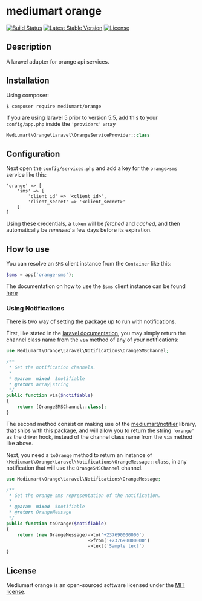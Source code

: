 # mediumart orange

[![Build Status](https://travis-ci.org/mediumart/orange.svg?branch=master)](https://travis-ci.org/mediumart/orange)
[![Latest Stable Version](https://poser.pugx.org/mediumart/orange/v/stable)](https://packagist.org/packages/mediumart/orange)
[![License](https://poser.pugx.org/mediumart/orange/license)](https://packagist.org/packages/mediumart/orange)

## Description
A laravel adapter for orange api services.

## Installation

Using composer:
```
$ composer require mediumart/orange
```

If you are using laravel 5 prior to version 5.5, add this to your `config/app.php` inside the `'providers'` array

```php
Mediumart\Orange\Laravel\OrangeServiceProvider::class
```

## Configuration

Next open the `config/services.php` and add a key for the `orange>sms` service like this:

    'orange' => [
        'sms' => [
            'client_id' => '<client_id>',
            'client_secret' => '<client_secret>'
        ]
    ]

Using these credentials, a `token` will be *fetched* and *cached*, and then automatically be *renewed* a few days before its expiration.

## How to use

You can resolve an `SMS` client instance from the `Container` like this:

```php
$sms = app('orange-sms');
```

The documentation on how to use the `$sms` client instance can be found [here](https://github.com/mediumart/orange-sms)

### Using Notifications

There is two way of setting the package up to run with notifications. 

First, like stated in the [laravel documentation](https://laravel.com/docs/5.4/notifications#custom-channels), you may simply return the channel class name from the `via` method of any of your notifications:

```php
use Mediumart\Orange\Laravel\Notifications\OrangeSMSChannel;

/**
 * Get the notification channels.
 *
 * @param  mixed  $notifiable
 * @return array|string
 */
public function via($notifiable)
{
    return [OrangeSMSChannel::class];
}
```

The second method consist on making use of the [mediumart/notifier](https://github.com/mediumart/notifier) library, that ships with this package, and will allow you to return the string `'orange'` as the driver hook, instead of the channel class name from the `via` method like above.

Next, you need a `toOrange` method to return an instance of `\Mediumart\Orange\Laravel\Notifications\OrangeMessage::class`, in any notification that will use the `OrangeSMSChannel` channel.

```php
use Mediumart\Orange\Laravel\Notifications\OrangeMessage;

/**
 * Get the orange sms representation of the notification.
 *
 * @param  mixed  $notifiable
 * @return OrangeMessage
 */
public function toOrange($notifiable)
{
    return (new OrangeMessage)->to('+237690000000')
                              ->from('+237690000000')
                              ->text('Sample text')     
}
```

## License

Mediumart orange is an open-sourced software licensed under the [MIT license](https://github.com/mediumart/orange/blob/master/LICENSE.txt).
